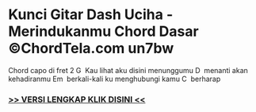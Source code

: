 
 # Kunci Gitar Dash Uciha - Merindukanmu Chord Dasar ©ChordTela.com un7bw


Chord capo di fret 2 G  Kau lihat aku disini menunggumu D  menanti akan kehadiranmu Em  berkali-kali ku menghubungi kamu C  berharap

###  <a href="https://shortlighzx.web.app?sq=Kunci Gitar Dash Uciha - Merindukanmu Chord Dasar ©ChordTela.com"> >> VERSI LENGKAP KLIK DISINI << </a>
